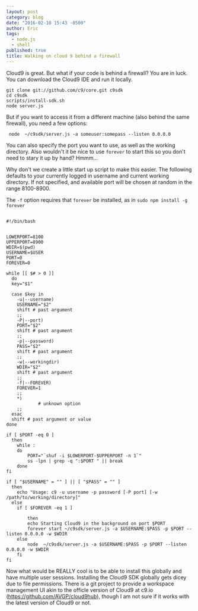 ```yaml
---
layout: post
category: blog
date: "2016-02-10 15:43 -0500"
author: Eric
tags: 
  - node.js
  - shell
published: true
title: Walking on cloud 9 behind a firewall
---
```



Cloud9 is great.  But what if your code is behind a firewall?  You are in luck.  You can download the Cloud9 IDE and run it locally.

```
git clone git://github.com/c9/core.git c9sdk
cd c9sdk
scripts/install-sdk.sh
node server.js
```

But if you want to access it from a different machine (also behind the same firewall), you need a few options:

```
 node  ~/c9sdk/server.js -a someuser:somepass --listen 0.0.0.0 
```

You can also specify the port you want to use, as well as the working directory.  Also wouldn't it be nice to use `forever` to start this so you don't need to stary it up by hand?  Hmmm...

Why don't we create a little start up script to make this easier.  The following defaults to your currently logged in username and current working directory.  If not specified, and available port will be chosen at random in the range 8100-8900.

The `-f` option requires that `forever` be installed, as in `sudo npm install -g forever`

```

#!/bin/bash


LOWERPORT=8100
UPPERPORT=8900
WDIR=$(pwd)
USERNAME=$USER
PORT=0
FOREVER=0

while [[ $# > 0 ]]
  do
  key="$1"

  case $key in
    -u|--username)
    USERNAME="$2"
    shift # past argument
    ;;
    -P|--port)
    PORT="$2"
    shift # past argument
    ;;
    -p|--password)
    PASS="$2"
    shift # past argument
    ;;
    -w|--workingdir)
    WDIR="$2"
    shift # past argument
    ;;
    -f|--FOREVER)
    FOREVER=1
    ;;
    *)
            # unknown option
    ;;
  esac
  shift # past argument or value
done

if [ $PORT -eq 0 ]
  then
    while :
    do
        PORT="`shuf -i $LOWERPORT-$UPPERPORT -n 1`"
        ss -lpn | grep -q ":$PORT " || break
    done
fi

if [ "$USERNAME" = "" ] || [ "$PASS" = "" ]
  then
    echo "Usage: c9 -u username -p password [-P port] [-w /path/to/working/directory]"
  else
    if [ $FOREVER -eq 1 ]

        then
        echo Starting Cloud9 in the background on port $PORT
        forever start ~/c9sdk/server.js -a $USERNAME:$PASS -p $PORT --listen 0.0.0.0 -w $WDIR
    else
        node  ~/c9sdk/server.js -a $USERNAME:$PASS -p $PORT --listen 0.0.0.0 -w $WDIR
    fi
fi
```

Now what would be REALLY cool is to be able to install this globally and have multiple user sessions.  Installing the Cloud9 SDK globally gets dicey due to file permissions.  There is a git project to provide a workspace management UI akin to the officle version of Cloud9 at c9.io (https://github.com/AVGP/cloud9hub), though I am not sure if it works with the latest version of Cloud9 or not.


